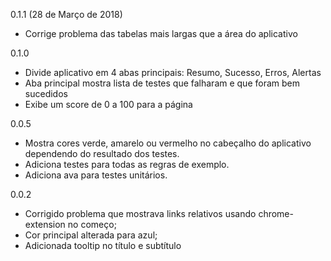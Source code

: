 0.1.1 (28 de Março de 2018)
* Corrige problema das tabelas mais largas que a área do aplicativo

0.1.0
* Divide aplicativo em 4 abas principais: Resumo, Sucesso, Erros, Alertas
* Aba principal mostra lista de testes que falharam e que foram bem sucedidos
* Exibe um score de 0 a 100 para a página

0.0.5
* Mostra cores verde, amarelo ou vermelho no cabeçalho do aplicativo dependendo do resultado dos testes.
* Adiciona testes para todas as regras de exemplo.
* Adiciona ava para testes unitários.

0.0.2
* Corrigido problema que mostrava links relativos usando chrome-extension no começo;
* Cor principal alterada para azul;
* Adicionada tooltip no título e subtítulo